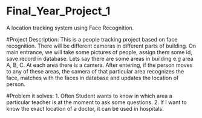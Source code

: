 # Final_Year_Project_1
A location tracking system using Face Recognition.

#Project Description: This is a people tracking project based on face recognition. There will be different cameras in different parts of building. On main entrance, we will take some pictures of people, assign them some id, save record in database. Lets say there are some areas in building e.g area A, B, C. At each area there is a camera. After entering, if the person moves to any of these areas, the camera of that particular area recognizes the face, matches with the faces in database and updates the location of person.

#Problem it solves:
    1. Often Student wants to know in which area a particular teacher is at the moment to ask some questions.
    2. If I want to know the exact location of a doctor, it can be used in hospitals.
